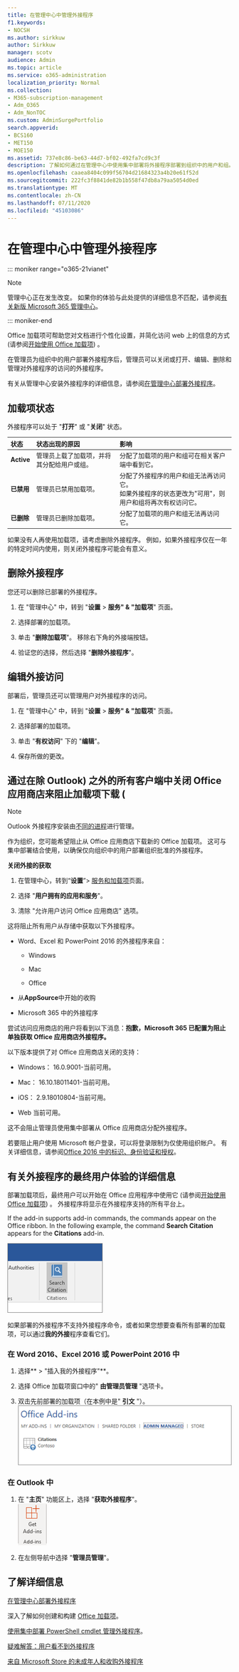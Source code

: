 ```yaml
---
title: 在管理中心中管理外接程序
f1.keywords:
- NOCSH
ms.author: sirkkuw
author: Sirkkuw
manager: scotv
audience: Admin
ms.topic: article
ms.service: o365-administration
localization_priority: Normal
ms.collection:
- M365-subscription-management
- Adm_O365
- Adm_NonTOC
ms.custom: AdminSurgePortfolio
search.appverid:
- BCS160
- MET150
- MOE150
ms.assetid: 737e8c86-be63-44d7-bf02-492fa7cd9c3f
description: 了解如何通过在管理中心中使用集中部署将外接程序部署到组织中的用户和组。
ms.openlocfilehash: caaea8404c099f56704d21684323a4b20e61f52d
ms.sourcegitcommit: 222fc3f8841de82b1b558f47db8a79aa5054d0ed
ms.translationtype: MT
ms.contentlocale: zh-CN
ms.lasthandoff: 07/11/2020
ms.locfileid: "45103086"
---
```

# <a name="manage-add-ins-in-the-admin-center"></a>在管理中心中管理外接程序

::: moniker range="o365-21vianet"

> [!NOTE]
> 管理中心正在发生改变。 如果你的体验与此处提供的详细信息不匹配，请参阅[有关新版 Microsoft 365 管理中心](https://docs.microsoft.com/microsoft-365/admin/microsoft-365-admin-center-preview?view=o365-21vianet)。

::: moniker-end

Office 加载项可帮助您对文档进行个性化设置，并简化访问 web 上的信息的方式 (请参阅[开始使用 Office 加载项](https://support.microsoft.com/office/82e665c4-6700-4b56-a3f3-ef5441996862)) 。 

在管理员为组织中的用户部署外接程序后，管理员可以关闭或打开、编辑、删除和管理对外接程序的访问的外接程序。

有关从管理中心安装外接程序的详细信息，请参阅[在管理中心部署外接程序](https://docs.microsoft.com/microsoft-365/admin/manage/manage-deployment-of-add-ins)。
  
## <a name="add-in-states"></a>加载项状态

外接程序可以处于 "**打开**" 或 "**关闭**" 状态。
  
|**状态**|**状态出现的原因**|**影响**|
|:-----|:-----|:-----|
|**Active**  <br/> |管理员上载了加载项，并将其分配给用户或组。  <br/> |分配了加载项的用户和组可在相关客户端中看到它。  <br/> |
|**已禁用**  <br/> |管理员已禁用加载项。  <br/> |分配了外接程序的用户和组无法再访问它。  <br/> 如果外接程序的状态更改为"可用"，则用户和组将再次有权访问它。  <br/> |
|**已删除**  <br/> |管理员已删除加载项。  <br/> |分配了加载项的用户和组无法再访问它。  <br/> |
   
如果没有人再使用加载项，请考虑删除外接程序。 例如，如果外接程序仅在一年的特定时间内使用，则关闭外接程序可能会有意义。

## <a name="delete-an-add-in"></a>删除外接程序

您还可以删除已部署的外接程序。

1. 在 "管理中心" 中，转到 "**设置**  >  **服务" & "加载项**" 页面。

2. 选择部署的加载项。

3. 单击 "**删除加载项**"。 移除右下角的外接端按钮。

4. 验证您的选择，然后选择 "**删除外接程序**"。

## <a name="edit-add-in-access"></a>编辑外接访问

部署后，管理员还可以管理用户对外接程序的访问。

1. 在 "管理中心" 中，转到 "**设置**  >  **服务" & "加载项**" 页面。

2. 选择部署的加载项。

3. 单击 "**有权访问**" 下的 "**编辑**"。

4. 保存所做的更改。

## <a name="prevent-add-in-downloads-by-turning-off-the-office-store-across-all-clients-except-outlook"></a>通过在除 Outlook) 之外的所有客户端中关闭 Office 应用商店来阻止加载项下载 (

> [!NOTE]
> Outlook 外接程序安装由[不同的进程](https://technet.microsoft.com/library/jj943754%28v=exchg.150%29.aspx)进行管理。

作为组织，您可能希望阻止从 Office 应用商店下载新的 Office 加载项。 这可与集中部署结合使用，以确保仅向组织中的用户部署组织批准的外接程序。
  
**关闭外接的获取**
  
1. 在管理中心，转到“**设置**”\> [服务和加载项](https://go.microsoft.com/fwlink/p/?linkid=2053743)页面。
    
3. 选择 "**用户拥有的应用和服务**"。
    
4. 清除 "允许用户访问 Office 应用商店" 选项。

这将阻止所有用户从存储中获取以下外接程序。
  
- Word、Excel 和 PowerPoint 2016 的外接程序来自：
    
  - Windows
    
  - Mac
    
  - Office
    
    
- 从**AppSource**中开始的收购
    
- Microsoft 365 中的外接程序
    
尝试访问应用商店的用户将看到以下消息：**抱歉，Microsoft 365 已配置为阻止单独获取 Office 应用商店外接程序。**
  
以下版本提供了对 Office 应用商店关闭的支持：
  
- Windows： 16.0.9001-当前可用。
    
- Mac： 16.10.18011401-当前可用。
    
- iOS： 2.9.18010804-当前可用。
    
- Web 当前可用。
    
这不会阻止管理员使用集中部署从 Office 应用商店分配外接程序。
  
若要阻止用户使用 Microsoft 帐户登录，可以将登录限制为仅使用组织帐户。 有关详细信息，请参阅[Office 2016 中的标识、身份验证和授权](https://technet.microsoft.com/library/jj683102%28v=office.16%29.aspx)。  

## <a name="more-about-the-end-user-experience-with-add-ins"></a>有关外接程序的最终用户体验的详细信息

部署加载项后，最终用户可以开始在 Office 应用程序中使用它 (请参阅[开始使用 Office 加载项](https://support.microsoft.com/office/82e665c4-6700-4b56-a3f3-ef5441996862)) 。 外接程序将显示在外接程序支持的所有平台上。
  
If the add-in supports add-in commands, the commands appear on the Office ribbon. In the following example, the command **Search Citation** appears for the **Citations** add-in. 

![带有搜索引文的 Office 功能区](../../media/553b0c0a-65e9-4746-b3b0-8c1b81715a86.png)
  
如果部署的外接程序不支持外接程序命令，或者如果您想要查看所有部署的加载项，可以通过**我的外接**程序查看它们。 
  
### <a name="in-word-2016-excel-2016-or-powerpoint-2016"></a>在 Word 2016、Excel 2016 或 PowerPoint 2016 中

1. 选择** \> "插入我的外接程序"**。 
    
2. 选择 Office 加载项窗口中的" **由管理员管理** "选项卡。 
    
3. 双击先前部署的加载项（在本例中是" **引文** "）。 <br/>!["Office 外接程序" 页的 "管理托管" 选项卡](../../media/fd36ba81-9882-40f0-9fce-74f991aa97d5.png)
  
### <a name="in-outlook"></a>在 Outlook 中

1. 在 "**主页**" 功能区上，选择 "**获取外接程序**"。<br/>![Outlook 中的'应用商店'按钮](../../media/getaddinsicon.png)
  
2. 在左侧导航中选择 "**管理员管理**"。 

## <a name="learn-more"></a>了解详细信息

[在管理中心部署外接程序](https://docs.microsoft.com/microsoft-365/admin/manage/manage-deployment-of-add-ins)

深入了解如何创建和构建 [Office 加载项](https://go.microsoft.com/fwlink/p/?linkid=846362)。
  
[使用集中部署 PowerShell cmdlet 管理外接程序](https://docs.microsoft.com/office365/enterprise/use-the-centralized-deployment-powershell-cmdlets-to-manage-add-ins)。
  
[疑难解答：用户看不到外接程序](https://docs.microsoft.com/office365/troubleshoot/access-management/user-not-seeing-add-ins)

[来自 Microsoft Store 的未成年人和收购外接程序](https://docs.microsoft.com/microsoft-365/admin/manage/minors-and-acquiring-addins-from-the-store)